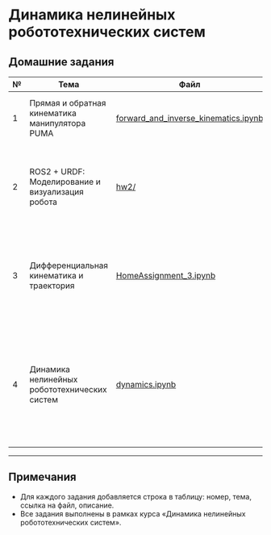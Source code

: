 # Динамика нелинейных робототехнических систем

## Домашние задания

| № | Тема | Файл | Краткое описание |
|---|------|------|------------------|
| 1 | Прямая и обратная кинематика манипулятора PUMA | [forward_and_inverse_kinematics.ipynb](./hw1/forward_and_inverse_kinematics.ipynb) | Реализация прямой и обратной кинематики, тесты-проверки, визуализация |
| 2 | ROS2 + URDF: Моделирование и визуализация робота | [hw2/](./hw2/) | Создание ROS пакета с URDF моделью робота (3+ звена, 3+ шарнира), визуализация в RViz, управление положением |
| 3 | Дифференциальная кинематика и траектория | [HomeAssignment_3.ipynb](./hw3/HomeAssignment_3.ipynb) | Расчёт якобиана, дифференциальная кинематика, построение траекторий энд-эффектора и суставов (прямая и обратная задача path и trajectory) |
| 4 | Динамика нелинейных робототехнических систем | [dynamics.ipynb](./hw4/dynamics.ipynb) | Вычисление матриц инерции, Кориолиса и гравитации для плоского RP-манипулятора. Формирование полного уравнения динамики $M(q)\,\ddot{q} + C(q,\dot{q})\,\dot{q} + G(q) = \tau$.|

---

## Примечания
- Для каждого задания добавляется строка в таблицу: номер, тема, ссылка на файл, описание.  
- Все задания выполнены в рамках курса «Динамика нелинейных робототехнических систем».
